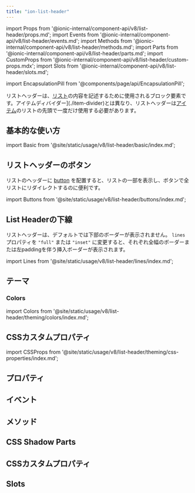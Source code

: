 ```yaml
---
title: "ion-list-header"
---
```

import Props from '@ionic-internal/component-api/v8/list-header/props.md';
import Events from '@ionic-internal/component-api/v8/list-header/events.md';
import Methods from '@ionic-internal/component-api/v8/list-header/methods.md';
import Parts from '@ionic-internal/component-api/v8/list-header/parts.md';
import CustomProps from '@ionic-internal/component-api/v8/list-header/custom-props.mdx';
import Slots from '@ionic-internal/component-api/v8/list-header/slots.md';

import EncapsulationPill from '@components/page/api/EncapsulationPill';

<EncapsulationPill type="shadow" />


リストヘッダーは、[リスト](./list)の内容を記述するために使用されるブロック要素です。アイテムディバイダー](./item-divider)とは異なり、リストヘッダーは[アイテム](./item)のリストの先頭で一度だけ使用する必要があります。

## 基本的な使い方

import Basic from '@site/static/usage/v8/list-header/basic/index.md';

<Basic />


## リストヘッダーのボタン

リストのヘッダーに [button](./button) を配置すると、リストの一部を表示し、ボタンで全リストにリダイレクトするのに便利です。

import Buttons from '@site/static/usage/v8/list-header/buttons/index.md';

<Buttons />


## List Headerの下線

リストヘッダーは、デフォルトでは下部のボーダーが表示されません。 `lines` プロパティを `"full"` または `"inset"` に変更すると、それぞれ全幅のボーダーまたは左paddingを伴う挿入ボーダーが表示されます。

import Lines from '@site/static/usage/v8/list-header/lines/index.md';

<Lines />

## テーマ

### Colors

import Colors from '@site/static/usage/v8/list-header/theming/colors/index.md';

<Colors />

## CSSカスタムプロパティ

import CSSProps from '@site/static/usage/v8/list-header/theming/css-properties/index.md';

<CSSProps />



## プロパティ
<Props />

## イベント
<Events />

## メソッド
<Methods />

## CSS Shadow Parts
<Parts />

## CSSカスタムプロパティ
<CustomProps />

## Slots
<Slots />
